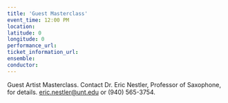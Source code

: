 ```yaml
---
title: 'Guest Masterclass'
event_time: 12:00 PM
location: 
latitude: 0
longitude: 0
performance_url: 
ticket_information_url: 
ensemble: 
conductor: 
---
```

Guest Artist Masterclass.  Contact Dr. Eric Nestler, Professor of Saxophone, for details.  eric.nestler@unt.edu or (940) 565-3754.